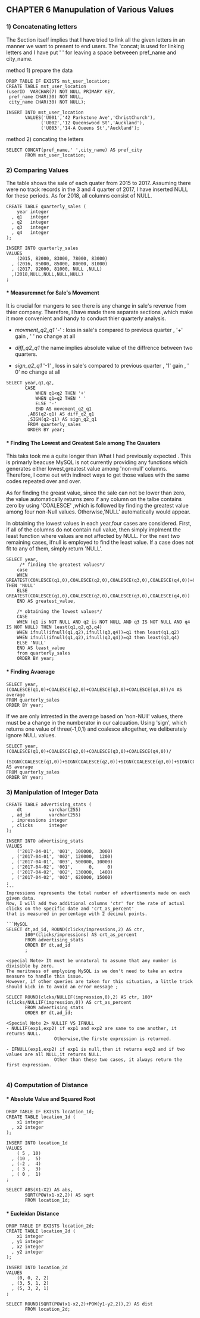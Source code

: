 ## CHAPTER 6 Manupulation of Various Values

### 1) Concatenating letters
The Section itself implies that I have tried to link all the given letters in an manner we want to present to end users. 
The 'concat; is used for linking letters and I have put ' ' for leaving a space betweeen pref_name and city_name. 

method 1) prepare the data
```mysql
DROP TABLE IF EXISTS mst_user_location;
CREATE TABLE mst_user_location
(userID  VARCHAR(7) NOT NULL PRIMARY KEY,
 pref_name CHAR(30) NOT NULL,
 city_name CHAR(30) NOT NULL);
 
INSERT INTO mst_user_location 
       VALUES('U001','42 Parkstone Ave','ChristChurch'),
             ('U002','12 Queenswood St','Auckland'),
             ('U003','14-A Queens St','Auckland');
```
method 2) concating the letters

```mysql
SELECT CONCAT(pref_name,' ',city_name) AS pref_city 
       FROM mst_user_location;
```

### 2) Comparing Values 

The table shows the sale of each quater from 2015 to 2017. Assuming there were no track records  in the 3 and 4 quarter of 2017, I have inserted NULL for these periods. As for 2018, all columns consist of NULL. 

```mywsql
CREATE TABLE quarterly_sales (
    year integer
  , q1   integer
  , q2   integer
  , q3   integer
  , q4   integer
);

INSERT INTO quarterly_sales
VALUES
    (2015, 82000, 83000, 78000, 83000)
  , (2016, 85000, 85000, 80000, 81000)
  , (2017, 92000, 81000, NULL ,NULL)
  ,(2018,NULL,NULL,NULL,NULL)
;

```

#### * Measuremnet for Sale's Movement
It is crucial for mangers to see there is any change in sale's revenue from thier company. Therefore, I have made 
there separate sections ,which make it more convenient and handy to conduct thier quarterly analysis. 

- _movment_q2_q1_   '-' : loss in sale's compared to previous quarter , '+'  gain , ' ' no change at all 

- _diff_q2_q1_   the name implies absolute value of the diffrence between two quarters. 

- _sign_q2_q1_  '-1' , loss in sale's compared to previous quarter , '1'  gain , ' 0' no change at all 

```mysql
SELECT year,q1,q2,
       CASE 
           WHEN q1<q2 THEN '+'
           WHEN q1=q2 THEN ' '
           ELSE '-'
           END AS movement_q2_q1
		,ABS(q2-q1) AS diff_q2_q1
        ,SIGN(q2-q1) AS sign_q2_q1
        FROM quarterly_sales
        ORDER BY year;
```

#### * Finding The Lowest and Greatest Sale among The Qauaters 

This taks took me a quite longer than What I had previously expected . This is primarly beacuse  MySQL is not currently providing
any functions which generates either lowest,greatest value among 'non-null' columns. Therefore, I come out with indirect ways to
get those values with the same codes repeated over and over. 

As for finding the greast value, since the sale can not be lower than zero, the value automatically returns zero if any column on the talbe contains zero by using 'COALESCE' ,which is followed by finding the greatest value among four non-Null values. Otherwise,'NULL' automatically would appear.


In obtaining the lowest values in each year,four cases are considered.
First, if all of the columns do not contain null value, then simply implment the least function where values are not affected by NULL.
For the  next two remaining cases, ifnull is employed to find the least value. If a case does not fit to any of them, simply return 'NULL'. 


```mysql
SELECT year,
     /* finding the greatest values*/
    case
    WHEN GREATEST(COALESCE(q1,0),COALESCE(q2,0),COALESCE(q3,0),COALESCE(q4,0))=0 THEN 'NULL'
    ELSE GREATEST(COALESCE(q1,0),COALESCE(q2,0),COALESCE(q3,0),COALESCE(q4,0)) 
    END AS greatest_value,
	
    /* obtaining the lowest values*/
    CASE
    WHEN (q1 is NOT NULL AND q2 is NOT NULL AND q3 IS NOT NULL AND q4 IS NOT NULL) THEN least(q1,q2,q3,q4)
    WHEN ifnull(ifnull(q1,q2),ifnull(q3,q4))=q1 then least(q1,q2) 
    WHEN ifnull(ifnull(q1,q2),ifnull(q3,q4))=q3 then least(q3,q4)
    ELSE 'NULL'
    END AS least_value
    from quarterly_sales
    ORDER BY year;
```

#### * Finding Avaerage 

```MySQL
SELECT year,(COALESCE(q1,0)+COALESCE(q2,0)+COALESCE(q3,0)+COALESCE(q4,0))/4 AS average
FROM quarterly_sales
ORDER BY year;
```

If we are only intrested in the average based on 'non-NUll' values, there must be a change in the numberator in our calcuation.
Using 'sign', which returns one value of three(-1,0,1) and coalesce altogether, we deliberately ignore NULL values. 

```MySQL
SELECT year,(COALESCE(q1,0)+COALESCE(q2,0)+COALESCE(q3,0)+COALESCE(q4,0))/
			(SIGN(COALESCE(q1,0))+SIGN(COALESCE(q2,0))+SIGN(COALESCE(q3,0))+SIGN(COALESCE(q4,0)))
AS average
FROM quarterly_sales
ORDER BY year;
```

### 3) Manipulation of Integer Data

```MySQL
CREATE TABLE advertising_stats (
    dt          varchar(255)
  , ad_id       varchar(255)
  , impressions integer
  , clicks      integer
);

INSERT INTO advertising_stats
VALUES
    ('2017-04-01', '001', 100000,  3000)
  , ('2017-04-01', '002', 120000,  1200)
  , ('2017-04-01', '003', 500000, 10000)
  , ('2017-04-02', '001',      0,     0)
  , ('2017-04-02', '002', 130000,  1400)
  , ('2017-04-02', '003', 620000, 15000)
;
'''
Impressions represents the total number of advertisments made on each given data. 
Now, I will add two additional columns 'ctr' for the rate of actual clicks on the specific date and 'crt_as_percent'
that is measured in percentage with 2 decimal points.

```MySQL
SELECT dt,ad_id, ROUND(clicks/impressions,2) AS ctr,
	   100*(clicks/impressions) AS crt_as_percent 
       FROM advertising_stats
       ORDER BY dt,ad_id
       ;
 ```
 
```
<special Note> It must be unnatural to assume that any number is divisible by zero.
The meritness of emplyoing MySQL is we don't need to take an extra measure to handle this issue.
However, if other queries are taken for this situation, a little trick should kick in to avoid an error message ; 

SELECT ROUND(clcks/NULLIF(impression,0),2) AS ctr, 100*(clicks/NULLIF(impression,0)) AS crt_as_percent 
       FROM advertising_stats
       ORDER BY dt,ad_id;
 
<Special Note 2> NULLIF VS IFNULL
- NULLIF(exp1,exp2) if exp1 and exp2 are same to one another, it returns NULL. 
                  Otherwise,the firste expression is returned. 

- IFNULL(exp1,exp2) if exp1 is null,then it returns exp2 and if two values are all NULL,it returns NULL. 
                  Other than these two cases, it always return the first expression. 
                  
```
### 4) Computation of Distance 
#### * Absolute Value and Squared Root 

```MySQL
DROP TABLE IF EXISTS location_1d;
CREATE TABLE location_1d (
    x1 integer
  , x2 integer
);

INSERT INTO location_1d
VALUES
    ( 5 , 10)
  , (10 ,  5)
  , (-2 ,  4)
  , ( 3 ,  3)
  , ( 0 ,  1)
;

SELECT ABS(X1-X2) AS abs,
       SQRT(POW(x1-x2,2)) AS sqrt
	   FROM location_1d;
```

#### * Eucleidan Distance 

```MySQL
DROP TABLE IF EXISTS location_2d;
CREATE TABLE location_2d (
    x1 integer
  , y1 integer
  , x2 integer
  , y2 integer
);

INSERT INTO location_2d
VALUES
    (0, 0, 2, 2)
  , (3, 5, 1, 2)
  , (5, 3, 2, 1)
;

SELECT ROUND(SQRT(POW(x1-x2,2)+POW(y1-y2,2)),2) AS dist
	   FROM location_2d;
```


 







